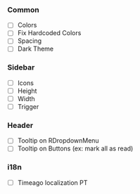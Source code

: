 ### Common

- [ ] Colors
- [ ] Fix Hardcoded Colors
- [ ] Spacing
- [ ] Dark Theme

### Sidebar

- [ ] Icons
- [ ] Height
- [ ] Width
- [ ] Trigger

### Header

- [ ] Tooltip on RDropdownMenu
- [ ] Tooltip on Buttons (ex: mark all as read)

### i18n

- [ ] Timeago localization PT
